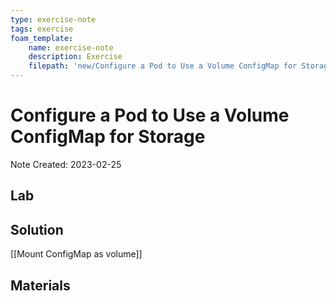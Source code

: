 ```yaml
---
type: exercise-note
tags: exercise
foam_template:
    name: exercise-note
    description: Exercise
    filepath: 'new/Configure a Pod to Use a Volume ConfigMap for Storage.md'
---
```

# Configure a Pod to Use a Volume ConfigMap for Storage
Note Created: 2023-02-25

## Lab 

## Solution

[[Mount ConfigMap as volume]]

## Materials